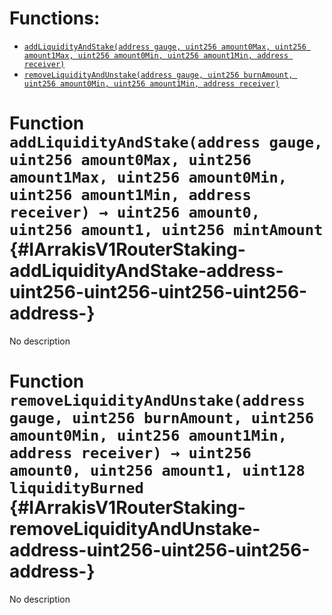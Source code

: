 

# Functions:
- [`addLiquidityAndStake(address gauge, uint256 amount0Max, uint256 amount1Max, uint256 amount0Min, uint256 amount1Min, address receiver)`](#IArrakisV1RouterStaking-addLiquidityAndStake-address-uint256-uint256-uint256-uint256-address-)
- [`removeLiquidityAndUnstake(address gauge, uint256 burnAmount, uint256 amount0Min, uint256 amount1Min, address receiver)`](#IArrakisV1RouterStaking-removeLiquidityAndUnstake-address-uint256-uint256-uint256-address-)



# Function `addLiquidityAndStake(address gauge, uint256 amount0Max, uint256 amount1Max, uint256 amount0Min, uint256 amount1Min, address receiver) → uint256 amount0, uint256 amount1, uint256 mintAmount` {#IArrakisV1RouterStaking-addLiquidityAndStake-address-uint256-uint256-uint256-uint256-address-}
No description




# Function `removeLiquidityAndUnstake(address gauge, uint256 burnAmount, uint256 amount0Min, uint256 amount1Min, address receiver) → uint256 amount0, uint256 amount1, uint128 liquidityBurned` {#IArrakisV1RouterStaking-removeLiquidityAndUnstake-address-uint256-uint256-uint256-address-}
No description




